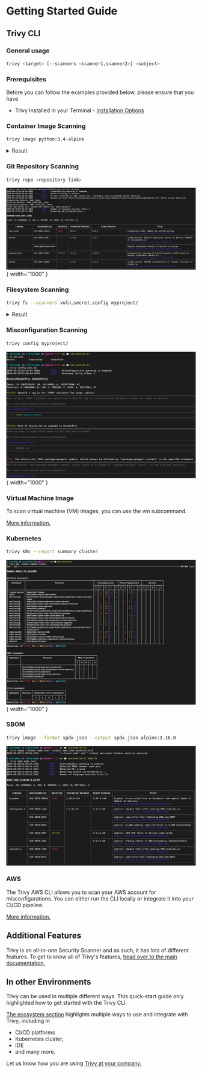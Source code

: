 # Getting Started Guide

## Trivy CLI

### General usage

```bash
trivy <target> [--scanners <scanner1,scanner2>] <subject>
```

### Prerequisites

Before you can follow the examples provided below, please ensure that you have 

* Trivy Installed in your Terminal - [Installation Options](../getting-started/installation.md)

### Container Image Scanning

```bash
trivy image python:3.4-alpine
```

<details>
<summary>Result</summary>

<figure style="text-align: center">
  <video width="1000" autoplay muted controls loop>
    <source src="https://user-images.githubusercontent.com/1161307/171013513-95f18734-233d-45d3-aaf5-d6aec687db0e.mov" type="video/mp4" />
  </video>
  <figcaption>Demo: Vulnerability Detection</figcaption>
</figure>

</details>

### Git Repository Scanning

```bash
trivy repo <repository link>
```

![Repository Scanning](../imgs/repo-scan.png){ width="1000" }


### Filesystem Scanning

```bash
trivy fs --scanners vuln,secret,config myproject/
```

<details>
<summary>Result</summary>

<figure style="text-align: center">
  <video width="1000" autoplay muted controls loop>
    <source src="https://user-images.githubusercontent.com/1161307/171013917-b1f37810-f434-465c-b01a-22de036bd9b3.mov" type="video/mp4" />
  </video>
  <figcaption>Demo: Misconfiguration Detection</figcaption>
</figure>

</details>

### Misconfiguration Scanning

```bash
trivy config myproject/
```
![Demo: Misconfiguration Detection](../imgs/config-scan.png){ width="1000" }

### Virtual Machine Image

To scan virtual machine (VM) images, you can use the vm subcommand.

[More information.](../docs/target/vm.md)

### Kubernetes

```bash
trivy k8s --report summary cluster
```

![Kubernetes Scanning](../imgs/k8s-scan.png){ width="1000" }


### SBOM

```bash
trivy image --format spdx-json --output spdx.json alpine:3.16.0
```
![SBOM creation and scanning](../imgs/sbom-scan.png)

### AWS

The Trivy AWS CLI allows you to scan your AWS account for misconfigurations. You can either run the CLI locally or integrate it into your CI/CD pipeline. 

[More information.](../docs/target/aws.md)

## Additional Features

Trivy is an all-in-one Security Scanner and as such, it has lots of different features.
To get to know all of Trivy's features, [head over to the main documentation.](https://aquasecurity.github.io/trivy/latest/docs/)

## In other Environments

Trivy can be used in multiple different ways. This quick-start guide only highlighted how to get started with the Trivy CLI.

[The ecosystem section](../ecosystem/index.md) highlights multiple ways to use and integrate with Trivy, including in

- CI/CD platforms
- Kubernetes cluster,
- IDE
- and many more.

Let us know how you are using [Trivy at your company.](https://github.com/aquasecurity/trivy/discussions/categories/show-and-tell)
